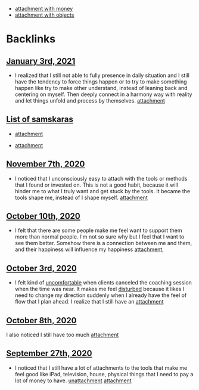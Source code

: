 - [attachment with money](<attachment with money.md>)
- [attachment with objects](<attachment with objects.md>)

# Backlinks
## [January 3rd, 2021](<January 3rd, 2021.md>)
- I realized that I still not able to fully presence in daily situation and I still have the tendency to force things happen or to try to make something happen like try to make other understand, instead of leaning back and centering on myself. Then deeply connect in a harmony way with reality and let things unfold and process by themselves. [attachment](<attachment.md>)

## [List of samskaras](<List of samskaras.md>)
- [attachment](<attachment.md>)

- [attachment](<attachment.md>)

## [November 7th, 2020](<November 7th, 2020.md>)
- I noticed that I unconsciously easy to attach with the tools or methods that I found or invested on. This is not a good habit, because it will hinder me to what I truly want and get stuck by the tools. It became the tools shape me, instead of I shape myself. [attachment](<attachment.md>)

## [October 10th, 2020](<October 10th, 2020.md>)
- I felt that there are some people make me feel want to support them more than normal people. I'm not so sure why but I feel that I want to see them better. Somehow there is a connection between me and them, and their happiness will influence my happiness [attachment](<attachment.md>),

## [October 3rd, 2020](<October 3rd, 2020.md>)
- I felt kind of [uncomfortable](<uncomfortable.md>) when clients canceled the coaching session when the time was near. It makes me feel [disturbed](<disturbed.md>) because it likes I need to change my direction suddenly when I already have the feel of flow that I plan ahead. I realize that I still have an [attachment](<attachment.md>)

## [October 8th, 2020](<October 8th, 2020.md>)
I also noticed I still have too much [attachment](<attachment.md>)

## [September 27th, 2020](<September 27th, 2020.md>)
- I noticed that I still have a lot of attachments to the tools that make me feel good like iPad, television, house, physical things that I need to pay a lot of money to have. [unattachment](<unattachment.md>) [attachment](<attachment.md>)

